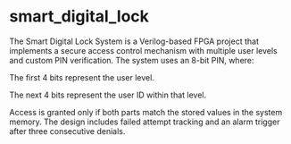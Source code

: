 # smart_digital_lock
The Smart Digital Lock System is a Verilog-based FPGA project that implements a secure access control mechanism with multiple user levels and custom PIN verification.
The system uses an 8-bit PIN, where:

The first 4 bits represent the user level.

The next 4 bits represent the user ID within that level.

Access is granted only if both parts match the stored values in the system memory.
The design includes failed attempt tracking and an alarm trigger after three consecutive denials.
